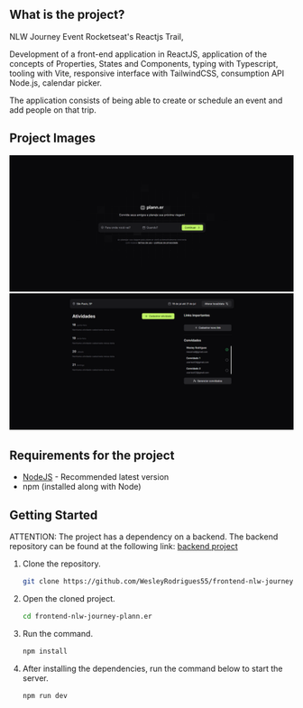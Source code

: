 ## What is the project?

NLW Journey Event Rocketseat's Reactjs Trail,

 Development of a front-end application in ReactJS, application of the concepts of Properties, States and Components, typing with Typescript, tooling with Vite, responsive interface with TailwindCSS, consumption API Node.js, calendar picker.

The application consists of being able to create or schedule an event and add people on that trip.


## Project Images

<img src="./img/1.png" alt="imagem 1">
<img src="./img/2.png" alt="imagem 2">


## Requirements for the project

- [NodeJS](https://nodejs.org/en) - Recommended latest version
- npm (installed along with Node)


## Getting Started

ATTENTION:
The project has a dependency on a backend. The backend repository can be found at the following link: [backend project](https://github.com/WesleyRodrigues55/backend-nlw-journey-plan.ner)

1. Clone the repository.
    ```sh
    git clone https://github.com/WesleyRodrigues55/frontend-nlw-journey-plann.er.git
    ```

2. Open the cloned project.
    ```sh
    cd frontend-nlw-journey-plann.er
    ```

3. Run the command.
    ```sh
    npm install
    ```

4. After installing the dependencies, run the command below to start the server.
    ```sh
    npm run dev
    ```





